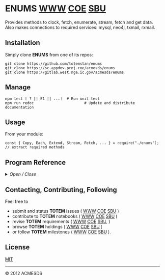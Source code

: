 # ENUMS [WWW](https://github.com/totemstan/enums)  [COE](https://sc.appdev.proj.coe/acmesds/enums)  [SBU](https://gitlab.west.nga.ic.gov/acmesds/enums)

Provides methods to clock, fetch, enumerate, stream, fetch and get data.  Also makes connections
to required services: mysql, neo4j, txmail, rxmail.

## Installation

Simply clone **ENUMS** from one of its repos:

	git clone https://github.com/totemstan/enums
	git clone https://sc.appdev.proj.coe/acmesds/enums
	git clone https://gitlab.west.nga.ic.gov/acmesds/enums

## Manage 

	npm test [ ? || E1 || ...]	# Run unit test
	npm run redoc						# Update and distribute documentation

## Usage

From your module:

	const { Copy, Each, Extend, Stream, Fetch, ... } = require("./enums");  	// extract required methods
	
## Program Reference
<details>
<summary>
<i>Open / Close</i>
</summary>
## Modules

<dl>
<dt><a href="#module_ENUMS">ENUMS</a></dt>
<dd><p>Provides methods to clock, fetch, enumerate, regulate, stream, fetch and get data.  This module 
documented in accordance with <a href="https://jsdoc.app/">jsdoc</a>.</p>
<h3 id="env-dependencies">Env Dependencies</h3>
<pre><code>FETCH_PASS = password for local fetching cert
URL_LEXNEX = URL to lexis-nexis service w user/password credentials
URL_MYSQL = URL to mysql service w user/password credentials
URL_NEO4J = URL to neo4j service w user/password credentials
URL_TXMAIL = URL to smtp email service w user/password credentials
URL_RXMAIL = URL to imap email service w user/password credentials
URL_RSSFEED = URL to rss service w user/password credentials
URL_LEXNEX = URL to lexis-nexis service w user/password credentials
</code></pre>
</dd>
<dt><a href="#ENUMS.module_Array">Array</a></dt>
<dd></dd>
<dt><a href="#ENUMS.module_String">String</a></dt>
<dd></dd>
<dt><a href="#ENUMS.module_Clock">Clock</a></dt>
<dd><p>Create a clock object with specified trace switch, every interval, on-off times, and 
start date.  See the clock tick method for more information.</p>
</dd>
</dl>

<a name="module_ENUMS"></a>

## ENUMS
Provides methods to clock, fetch, enumerate, regulate, stream, fetch and get data.  This module 
documented in accordance with [jsdoc](https://jsdoc.app/).

### Env Dependencies

	FETCH_PASS = password for local fetching cert
	URL_LEXNEX = URL to lexis-nexis service w user/password credentials
	URL_MYSQL = URL to mysql service w user/password credentials
	URL_NEO4J = URL to neo4j service w user/password credentials
	URL_TXMAIL = URL to smtp email service w user/password credentials
	URL_RXMAIL = URL to imap email service w user/password credentials
	URL_RSSFEED = URL to rss service w user/password credentials
	URL_LEXNEX = URL to lexis-nexis service w user/password credentials

**Requires**: <code>module:os</code>, <code>module:cluster</code>, <code>module:fs</code>, <code>module:http</code>, <code>module:https</code>, <code>module:vm</code>, <code>module:cp</code>, <code>module:crypto</code>, <code>module:stream</code>, <code>module:mysql</code>, <code>module:neo4j-driver</code>, <code>module:nodemailer</code>, <code>module:nodemailer-smtp-transport</code>, <code>module:neo4j-driver</code>  
**Author**: [ACMESDS](https://totemstan.github.io)  

* [ENUMS](#module_ENUMS)
    * [.mysqlOpts](#module_ENUMS.mysqlOpts)
    * [.neo4jOpts](#module_ENUMS.neo4jOpts)
    * [.rxmailOpts](#module_ENUMS.rxmailOpts)
    * [.txmailOpts](#module_ENUMS.txmailOpts)
    * [.escapeId](#module_ENUMS.escapeId)
    * [.escape](#module_ENUMS.escape)
    * [.Log](#module_ENUMS.Log)
    * [.sites](#module_ENUMS.sites)
    * [.maxFiles](#module_ENUMS.maxFiles)
    * [.maxRetry](#module_ENUMS.maxRetry)
    * [.certs](#module_ENUMS.certs)
    * [.Debug()](#module_ENUMS.Debug)
    * [.Trace()](#module_ENUMS.Trace)
    * [.config(opts)](#module_ENUMS.config)
    * [.typeOf()](#module_ENUMS.typeOf)
    * [.getList()](#module_ENUMS.getList)
    * [.Copy(src, tar, deep)](#module_ENUMS.Copy) ⇒ <code>Object</code>
    * [.Each(A, cb)](#module_ENUMS.Each)
    * [.Regulate(opts, taskcb(recs), [feedcb(step)])](#module_ENUMS.Regulate) ⇒ <code>Clock</code>
    * [.Fetch(ref, [cb], [cb])](#module_ENUMS.Fetch)

<a name="module_ENUMS.mysqlOpts"></a>

### ENUMS.mysqlOpts
**Kind**: static property of [<code>ENUMS</code>](#module_ENUMS)  
<a name="module_ENUMS.neo4jOpts"></a>

### ENUMS.neo4jOpts
**Kind**: static property of [<code>ENUMS</code>](#module_ENUMS)  
<a name="module_ENUMS.rxmailOpts"></a>

### ENUMS.rxmailOpts
**Kind**: static property of [<code>ENUMS</code>](#module_ENUMS)  
<a name="module_ENUMS.txmailOpts"></a>

### ENUMS.txmailOpts
**Kind**: static property of [<code>ENUMS</code>](#module_ENUMS)  
<a name="module_ENUMS.escapeId"></a>

### ENUMS.escapeId
**Kind**: static property of [<code>ENUMS</code>](#module_ENUMS)  
<a name="module_ENUMS.escape"></a>

### ENUMS.escape
**Kind**: static property of [<code>ENUMS</code>](#module_ENUMS)  
<a name="module_ENUMS.Log"></a>

### ENUMS.Log
**Kind**: static property of [<code>ENUMS</code>](#module_ENUMS)  
<a name="module_ENUMS.sites"></a>

### ENUMS.sites
Fetch quick SITEREFs

	https://www.programmableweb.com/search/military

	ACLED
	https://www.programmableweb.com/api/acled-rest-api-v25
	ACCT teliy40602@plexfirm.com / ACLEDsnivel1
	API https://developer.acleddata.com/rehd/cms/views/acled_api/documents/API-User-Guide.pdf
	SITE https://developer.acleddata.com/
	The Armed Conflict Location & Event Data Project (ACLED) is a real-time data and and crisis analysis and mapping project on political violence and protest across the world. ACLED's mission is to produce dis-aggregated, locally informed data and analysis globally in real time. An ACLED REST API enables users to retrieve data about actors, actor type, country, region and get data in JSON, XML, CSV or text. Filter data by date, area, pagination, etc.

	Animetrics FIMS
	https://www.programmableweb.com/api/animetrics-fims-cloud-rest-api
	http://animetrics.com/fims-cloud
	Aimed at the law enforcement, security and military intelligence industries, Animetrics' FaceR Identity Management Solution (FIMS) allows organizations to bring mobile security and video surveillance facial-biometrics applications into the field for use in real time. FIMS Cloud is used to centralize and access a user's cloud based photographic stores using facial recognition. FIMS Cloud organizes, searches and centralizes access to photographic stores using 1:many web service based verification engine. Access to the service is provided via a RESTful API. Public documentation is not available.

	Navlost WXT Weather Tesseract
	https://www.programmableweb.com/api/navlost-wxt-weather-tesseract
	The WXT Weather Service provides atmospheric weather information through a REST architecture, HTTP requests, and JSON formats. It integrates METAR/TAF information, sun, and moon calculations, targeting aviation and energy applications. Advanced features include: -Upper atmosphere information (e.g., research, aviation, rocketry, military) -Automated, push-type notification of arbitrary weather-related events (alert service) -Calculation of arbitrary results derived from weather forecast information via a server-side scripting language. The default response type is application/json, although other formats may be supported. At the present time, there is partial support for comma-separated value (CSV) responses.
	https://wxt.navlost.eu/api/v1/
	https://wxt.navlost.eu/doc/api/

**Kind**: static property of [<code>ENUMS</code>](#module_ENUMS)  
<a name="module_ENUMS.maxFiles"></a>

### ENUMS.maxFiles
Max files to Fetch when indexing a folder

**Kind**: static property of [<code>ENUMS</code>](#module_ENUMS)  
<a name="module_ENUMS.maxRetry"></a>

### ENUMS.maxRetry
Fetch wget/curl maxRetry

**Kind**: static property of [<code>ENUMS</code>](#module_ENUMS)  
<a name="module_ENUMS.certs"></a>

### ENUMS.certs
Legacy Fetching certs

**Kind**: static property of [<code>ENUMS</code>](#module_ENUMS)  
<a name="module_ENUMS.Debug"></a>

### ENUMS.Debug()
**Kind**: static method of [<code>ENUMS</code>](#module_ENUMS)  
<a name="module_ENUMS.Trace"></a>

### ENUMS.Trace()
Trace log message and args.

**Kind**: static method of [<code>ENUMS</code>](#module_ENUMS)  
<a name="module_ENUMS.config"></a>

### ENUMS.config(opts)
Configure enums

**Kind**: static method of [<code>ENUMS</code>](#module_ENUMS)  

| Param | Type | Description |
| --- | --- | --- |
| opts | <code>Object</code> | options |

<a name="module_ENUMS.typeOf"></a>

### ENUMS.typeOf()
Test an object x:

	isString(x), isDate(x), isFunction(x), isArray(x), isObject(x)
	isEmpty(x), isNumber(x), isKeyed(x), isBoolean(x), isBuffer(x)
	isError(x)

**Kind**: static method of [<code>ENUMS</code>](#module_ENUMS)  
<a name="module_ENUMS.getList"></a>

### ENUMS.getList()
**Kind**: static method of [<code>ENUMS</code>](#module_ENUMS)  
<a name="module_ENUMS.Copy"></a>

### ENUMS.Copy(src, tar, deep) ⇒ <code>Object</code>
Copy source hash src to target hash tar.  If the copy is shallow (deep = false), a 
Copy({...}, {}) is equivalent to new Object({...}).  In a deep copy,
(e.g. deep = "."), src keys are treated as keys into the target thusly:

	{	
		A: value,			// sets target[A] = value

		"A.B.C": value, 	// sets target[A][B][C] = value

		"A.B.C.": {			// appends X,Y to target[A][B][C]
			X:value, Y:value, ...
		},	

		OBJECT: [ 			// prototype OBJECT (Array,String,Date,Object) = method X,Y, ...
			function X() {}, 
			function Y() {}, 
		... ]

	}

**Kind**: static method of [<code>ENUMS</code>](#module_ENUMS)  
**Returns**: <code>Object</code> - target hash  

| Param | Type | Description |
| --- | --- | --- |
| src | <code>Object</code> | source hash |
| tar | <code>Object</code> | target hash |
| deep | <code>String</code> | copy key |

<a name="module_ENUMS.Each"></a>

### ENUMS.Each(A, cb)
Enumerate Object A over its keys with callback cb(key,val).

**Kind**: static method of [<code>ENUMS</code>](#module_ENUMS)  

| Param | Type | Description |
| --- | --- | --- |
| A | <code>Object</code> | source object |
| cb | <code>function</code> | callback (key,val) |

<a name="module_ENUMS.Regulate"></a>

### ENUMS.Regulate(opts, taskcb(recs), [feedcb(step)]) ⇒ <code>Clock</code>
Regulate a task defined by options `opts`

	every 	= "NUM sec||min||hr||... "
	start	= DATE  
	end		= DATE  
	on		= NUM  
	off		= NUM  
	util	= NUM  
	batch	= INT  
	limit	= INT  

with callbacks to

	taskcb( recs ) to process a `recs`-batch
	feedcb( step ) to feed the queue via `step(recs)` 

When a `feedcb` is provided, the mandatory `taskcb` is placed into a 
buffered workflow that terminates when the `recs`-batch goes null.  

If no `feedcb` is provided, the `taskcb` is periodically executed (i.e.
in an unbuffered workflow) using null `recs`-batches.

The regulated task is monitored/managed by the supplied options (defaults)

	task 	= notebook being regulated ("task")
	name	= usecase being regulated ("case")
	client	= task owner ("system")
	watch	= QoS task watchdog timer [s]; 0 disables (60)

A nonzero QoS sets a tasking watchdog timer to manage the task.  A credit
deficient client is signalled by calling `feedcb(null)`.

To establish the task as a proposal, set Sign0 = 1 in the taskDB: in so 
doing, if Sign1 , ... are not signed-off (eg not approved by a task oversight
commitee) before the proposal's start time, the task will be killed.

Regulate uses the following DBs:

	userDB = openv.profiles client credit/billing information
	taskDB = openv.queues tasking/billing information
	snapDB = openv.<task> holds the task snapshot context

**Kind**: static method of [<code>ENUMS</code>](#module_ENUMS)  
**Returns**: <code>Clock</code> - Clock built for regulation options  

| Param | Type | Description |
| --- | --- | --- |
| opts | <code>Object</code> | Task regulation options hash |
| taskcb(recs) | <code>function</code> | Process record batch recs |
| [feedcb(step)] | <code>function</code> | Feed a record batch using step(recs) |

<a name="module_ENUMS.Fetch"></a>

### ENUMS.Fetch(ref, [cb], [cb])
GET (PUT || POST || DELETE) information from (to) a `ref` url

	PROTOCOL://HOST/FILE ? QUERY & FLAGS
	SITEREF

given a `cb` callback function (or a `data` Array || Object || null).

The `ref` url specifies a PROTOCOL

	http(s) 	=	http (https) protocol
	curl(s) 	=	curl (curls uses certs/fetch.pfx to authenticate)
	wget(s)		=	wget (wgets uses certs/fetch.pfx to authenticate)
	mask 		=	http access via rotated proxies
	file		=	file or folder path
	notebook	=	selected notebook record
	lexnex 		=	Lexis-Nexis oauth access to documents

When a file path is "/"-terminated, a folder index is returned.  File paths 
may also contain wild-* cards.  

Use the FLAGS

	_every 	= "NUM sec||min||hr||..."
	_start	= DATE  
	_end	= DATE  
	_on		= NUM  
	_off	= NUM  						
	_util	= NUM  

to regulate the fetch in a job queue with callbacks to the `cb` task.  Use
the FLAGS

	_watch	= NUM  
	_task 	= "job task name"
	_name	= "job case name"
	_client = "job owner"

to monitor the task in the job queues.  Use the FLAGS

	_batch	= NUM
	_limit	= NUM
	_keys	= [...]
	_comma	= "delim"
	_newline= "delim"

to read a csv-file and feed record batches to the `cb` callback.

**Kind**: static method of [<code>ENUMS</code>](#module_ENUMS)  

| Param | Type | Description |
| --- | --- | --- |
| ref | <code>String</code> | source URL |
| [cb] | <code>string</code> \| <code>array</code> \| <code>function</code> \| <code>null</code> | callback or data |
| [cb] | <code>function</code> | optional callback when first cb is data |

**Example**  
```js
Fetch( ref, text => {			// get request
})
```
**Example**  
```js
Fetch( ref, [ ... ], stat => { 	// post request with data hash list
})
```
**Example**  
```js
Fetch( ref, { ... }, stat => { 	// put request with data hash
})
```
**Example**  
```js
Fetch( ref, null, stat => {		// delete request 
})
```
<a name="ENUMS.module_Array"></a>

## Array

* [Array](#ENUMS.module_Array)
    * [~serial(fetch, cb)](#ENUMS.module_Array..serial)
    * [~any(cb)](#ENUMS.module_Array..any) ⇒
    * [~all(cb)](#ENUMS.module_Array..all) ⇒
    * [~get(index, ctx)](#ENUMS.module_Array..get) ⇒ <code>Object</code>

<a name="ENUMS.module_Array..serial"></a>

### Array~serial(fetch, cb)
Serialize an Array to the callback cb(rec,info) or cb(null,stack) at end given 
a sync/async fetcher( rec, res ).

**Kind**: inner method of [<code>Array</code>](#ENUMS.module_Array)  

| Param | Type | Description |
| --- | --- | --- |
| fetch | <code>function</code> | Callback to fetch the data sent to the cb |
| cb | <code>function</code> | Callback to process the fetched data. |

<a name="ENUMS.module_Array..any"></a>

### Array~any(cb) ⇒
**Kind**: inner method of [<code>Array</code>](#ENUMS.module_Array)  
**Returns**: this  

| Param | Type | Description |
| --- | --- | --- |
| cb | <code>function</code> | Callback(arg,idx) |

<a name="ENUMS.module_Array..all"></a>

### Array~all(cb) ⇒
**Kind**: inner method of [<code>Array</code>](#ENUMS.module_Array)  
**Returns**: this  

| Param | Type | Description |
| --- | --- | --- |
| cb | <code>function</code> | Callback(arg,idx) |

<a name="ENUMS.module_Array..get"></a>

### Array~get(index, ctx) ⇒ <code>Object</code>
Index an array using a indexor:

	string of the form "to=from & to=eval & to & ... & !where=eval"
	hash of the form {to: from, ...}
	callback of the form (idx,array) => { ... }

The "!where" clause returns only records having a nonzero eval.

**Kind**: inner method of [<code>Array</code>](#ENUMS.module_Array)  
**Returns**: <code>Object</code> - Indexed data  

| Param | Type | Description |
| --- | --- | --- |
| index | <code>String</code> \| <code>Object</code> \| <code>function</code> | Indexer |
| ctx | <code>Object</code> | Context of functions etc |

**Example**  
```js
[{x:1,y:2},{x:10,y:20}].get("u=x+1&v=sin(y)&!where=x>5",Math)
{ u: [ 11 ], v: [ 0.9129452507276277 ] }
```
**Example**  
```js
[{x:1,y:2},{x:10,y:20}].get("x")
{ x: [ 1, 10 ] }
```
**Example**  
```js
[{x:1,y:2},{x:10,y:20}].get("x&mydata=y")
{ mydata: [ 2, 20 ], x: [ 1, 10 ] }
```
**Example**  
```js
[{x:1,y:2},{x:10,y:20}].get("mydata=[x,y]")
{ mydata: [ [ 1, 2 ], [ 10, 20 ] ] }
```
**Example**  
```js
[{x:1,y:2},{x:10,y:20}].get("mydata=x+1")
{ mydata: [ 2, 11 ] }
```
**Example**  
```js
[{x:1,y:2},{x:10,y:20}].get("",{"!all":1})
{ x: [ 1, 10 ], y: [ 2, 20 ] }
```
**Example**  
```js
[{x:1,y:2},{x:10,y:20}].get("")
[ { x: 1, y: 2 }, { x: 10, y: 20 } ]
```
**Example**  
```js
[{x:1,y:2},{x:10,y:20}].get("u")
{ u: [ undefined, undefined ] }
```
**Example**  
```js
[[1,2,3],[10,20,30]].get("1&0")
{ '0': [ 1, 10 ], '1': [ 2, 20 ] }	
```
<a name="ENUMS.module_String"></a>

## String

* [String](#ENUMS.module_String)
    * [~replaceSync()](#ENUMS.module_String..replaceSync)
    * [~tag(el, at)](#ENUMS.module_String..tag) ⇒ <code>String</code>
    * [~parseEval($)](#ENUMS.module_String..parseEval)
    * [~parseJS(ctx)](#ENUMS.module_String..parseJS)
    * [~parse$(query)](#ENUMS.module_String..parse$)
    * [~parseJSON(def)](#ENUMS.module_String..parseJSON)
    * [~parsePath(query, index, flags, where)](#ENUMS.module_String..parsePath) ⇒ <code>Array</code>
    * [~chunkFile(path, opts, {Function))](#ENUMS.module_String..chunkFile)
    * [~parseFile(path, opts, cb)](#ENUMS.module_String..parseFile)
    * [~streamFile(path, opts, cb)](#ENUMS.module_String..streamFile)
    * [~trace(msg, req, res)](#ENUMS.module_String..trace)
    * [~serial()](#ENUMS.module_String..serial)
    * [~get()](#ENUMS.module_String..get)

<a name="ENUMS.module_String..replaceSync"></a>

### String~replaceSync()
**Kind**: inner method of [<code>String</code>](#ENUMS.module_String)  
<a name="ENUMS.module_String..tag"></a>

### String~tag(el, at) ⇒ <code>String</code>
Tag url with specified attributes.

**Kind**: inner method of [<code>String</code>](#ENUMS.module_String)  
**Returns**: <code>String</code> - tagged results  

| Param | Type | Description |
| --- | --- | --- |
| el | <code>String</code> | tag html element or one of "?&/:=" |
| at | <code>String</code> | tag attributes = {key: val, ...} |

<a name="ENUMS.module_String..parseEval"></a>

### String~parseEval($)
Parse "$.KEY" || "$[INDEX]" expressions given $ hash.

**Kind**: inner method of [<code>String</code>](#ENUMS.module_String)  

| Param | Type | Description |
| --- | --- | --- |
| $ | <code>Object</code> | source hash |

<a name="ENUMS.module_String..parseJS"></a>

### String~parseJS(ctx)
Run JS against string in specified context.

**Kind**: inner method of [<code>String</code>](#ENUMS.module_String)  

| Param | Type | Description |
| --- | --- | --- |
| ctx | <code>Object</code> | context hash |

<a name="ENUMS.module_String..parse$"></a>

### String~parse$(query)
Return an EMAC "...${...}..." string using supplied context.

**Kind**: inner method of [<code>String</code>](#ENUMS.module_String)  

| Param | Type | Description |
| --- | --- | --- |
| query | <code>Object</code> | context hash |

<a name="ENUMS.module_String..parseJSON"></a>

### String~parseJSON(def)
Parse string into json or set to default value/callback if invalid json.

**Kind**: inner method of [<code>String</code>](#ENUMS.module_String)  

| Param | Type | Description |
| --- | --- | --- |
| def | <code>function</code> \| <code>Object</code> | default object or callback that returns default |

<a name="ENUMS.module_String..parsePath"></a>

### String~parsePath(query, index, flags, where) ⇒ <code>Array</code>
Parse a "PATH?PARM&PARM&..." url into the specified query, index, flags, or keys hash
as directed by the PARM = ASKEY := REL || REL || _FLAG = VALUE where 
REL = X OP X || X, X = KEY || KEY$[IDX] || KEY$.KEY and returns [path,file,type].

**Kind**: inner method of [<code>String</code>](#ENUMS.module_String)  
**Returns**: <code>Array</code> - [path,table,type,area,url]  

| Param | Type | Description |
| --- | --- | --- |
| query | <code>Object</code> | hash of query keys |
| index | <code>Object</code> | hash of sql-ized indexing keys |
| flags | <code>Object</code> | hash of flag keys |
| where | <code>Object</code> | hash of sql-ized conditional keys |

<a name="ENUMS.module_String..chunkFile"></a>

### String~chunkFile(path, opts, {Function))
Chunk stream at path by splitting into newline-terminated records.
Callback cb(record) until the limit is reached (until eof when !limit)
with cb(null) at end.

**Kind**: inner method of [<code>String</code>](#ENUMS.module_String)  

| Param | Type | Description |
| --- | --- | --- |
| path | <code>String</code> | source file |
| opts | <code>Object</code> | {newline,limit} options |
| {Function) |  | cb Callback(record) |

<a name="ENUMS.module_String..parseFile"></a>

### String~parseFile(path, opts, cb)
Parse a csv/txt/json stream at the specified path dependings on if the
keys is

	[] then record keys are determined by the first header record; 
	[ 'key', 'key', ... ] then header keys were preset; 
	null then raw text records are returned; 
	function then use to parse records.  

The file is chunked using the (newline,limit) chinkFile parameters.  
Callsback cb(record) for each record with cb(null) at end.

**Kind**: inner method of [<code>String</code>](#ENUMS.module_String)  

| Param | Type | Description |
| --- | --- | --- |
| path | <code>String</code> | source file |
| opts | <code>Object</code> | {keys,comma,newline,limit} options |
| cb | <code>function</code> | Callback(record || null) |

<a name="ENUMS.module_String..streamFile"></a>

### String~streamFile(path, opts, cb)
Stream file at path containing comma delimited values.  The file is split using the (keys,comma) 
file splitting parameters, and chunked using the (newline,comma) file chunking parameters. Callsback 
cb( [record,...] ) with the record batch or cb( null ) at end.

**Kind**: inner method of [<code>String</code>](#ENUMS.module_String)  

| Param | Type | Description |
| --- | --- | --- |
| path | <code>String</code> | source file |
| opts | <code>Object</code> | {keys,comma,newline,limit,batch} options |
| cb | <code>function</code> | Callback( [record,...] || null ) |

<a name="ENUMS.module_String..trace"></a>

### String~trace(msg, req, res)
Trace message to console with optional request to place into syslogs

**Kind**: inner method of [<code>String</code>](#ENUMS.module_String)  

| Param | Type | Description |
| --- | --- | --- |
| msg | <code>String</code> | message to trace |
| req | <code>Object</code> | request { sql, query, client, action, table } |
| res | <code>function</code> | response callback(msg) |

<a name="ENUMS.module_String..serial"></a>

### String~serial()
Serialize this String to the callback(results) given a sync/asyn fetcher(rec,res) where
rec = {ID, arg0, arg1, ...} contains args produced by regex.  Provide a unique placeholder
key to back-substitute results.

**Kind**: inner method of [<code>String</code>](#ENUMS.module_String)  
**Example**  
```js
"junkabc;junkdef;"
	.serial( (rec,cb) => cb("$"), /junk([^;]*);/g, "@tag", msg => console.log(msg) )

produces:

	"$$"
```
<a name="ENUMS.module_String..get"></a>

### String~get()
Fetch using supplied url.

**Kind**: inner method of [<code>String</code>](#ENUMS.module_String)  
<a name="ENUMS.module_Clock"></a>

## Clock
Create a clock object with specified trace switch, every interval, on-off times, and 
start date.  See the clock tick method for more information.


| Param | Type | Description |
| --- | --- | --- |
| trace | <code>Boolean</code> | tracking switch |
| every | <code>String</code> \| <code>Float</code> | tick interval |
| on | <code>Float</code> | on-time or 0 implies infinity |
| off | <code>Float</code> | off-time or 0 |
| start | <code>Date</code> | start date |


* [Clock](#ENUMS.module_Clock)
    * [~now()](#ENUMS.module_Clock..now) ⇒ <code>Date</code>
    * [~tick(cb)](#ENUMS.module_Clock..tick) ⇒ <code>Date</code>

<a name="ENUMS.module_Clock..now"></a>

### Clock~now() ⇒ <code>Date</code>
**Kind**: inner method of [<code>Clock</code>](#ENUMS.module_Clock)  
**Returns**: <code>Date</code> - Current clock time  
<a name="ENUMS.module_Clock..tick"></a>

### Clock~tick(cb) ⇒ <code>Date</code>
Return the wait time to next event, with callback(wait,next) when at snapshot events.

Example below for ON = 4 and OFF = 3 steps of length clock.every = sec|min|hour|...

Here S|B|* indicates the end of snapshot|batch|start events.  The clock starts on epoch = OFF 
with a wait = 0.  The clock's host has 1 step to complete its batch tasks, and OFF steps to 
complete its snapshot tasks.  Here, the work CYCLE = ON+OFF with a utilization = ON/CYCLE.  
Use OFF = 0 to create a continious process.  

		S			*	B	B	B	S			*	B	B	B
		|			|	|	|	|	|			|	|	|	|		...
		|			|	|	|	|	|			|	|	|	|		
		x-->x-->x-->x-->x-->x-->x-->x-->x-->x-->x-->x-->x-->x-->x-->x-->x-->x
epoch	0	1	2	3	4	5	6	7	8	9	10	11	12	13	14	15	16	17

		|<-- OFF -->|<---- ON ----->|

**Kind**: inner method of [<code>Clock</code>](#ENUMS.module_Clock)  
**Returns**: <code>Date</code> - Wait time  

| Param | Type | Description |
| --- | --- | --- |
| cb | <code>function</code> | Callback |

</details>

## Contacting, Contributing, Following

Feel free to 
* submit and status **TOTEM** issues (
[WWW](http://totem.zapto.org/issues.view) 
[COE](https://totem.west.ile.nga.ic.gov/issues.view) 
[SBU](https://totem.nga.mil/issues.view)
)  
* contribute to **TOTEM** notebooks (
[WWW](http://totem.zapto.org/shares/notebooks/) 
[COE](https://totem.west.ile.nga.ic.gov/shares/notebooks/) 
[SBU](https://totem.nga.mil/shares/notebooks/)
)  
* revise **TOTEM** requirements (
[WWW](http://totem.zapto.org/reqts.view) 
[COE](https://totem.west.ile.nga.ic.gov/reqts.view) 
[SBU](https://totem.nga.mil/reqts.view), 
)  
* browse **TOTEM** holdings (
[WWW](http://totem.zapto.org/) 
[COE](https://totem.west.ile.nga.ic.gov/) 
[SBU](https://totem.nga.mil/)
)  
* or follow **TOTEM** milestones (
[WWW](http://totem.zapto.org/milestones.view) 
[COE](https://totem.west.ile.nga.ic.gov/milestones.view) 
[SBU](https://totem.nga.mil/milestones.view)
).

## License

[MIT](LICENSE)

* * *

&copy; 2012 ACMESDS